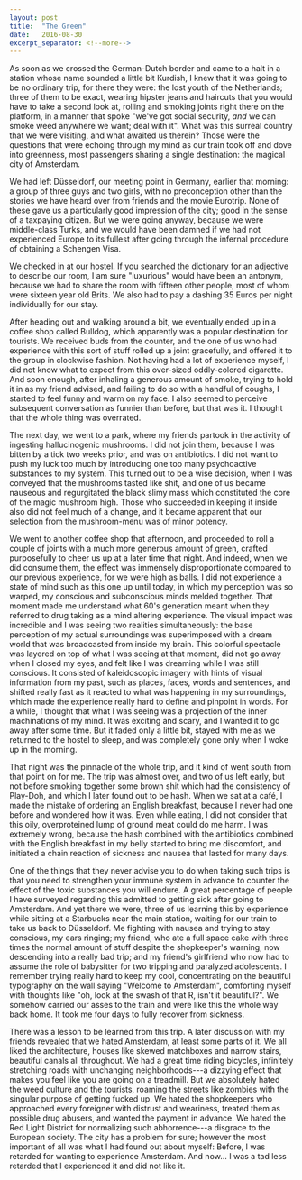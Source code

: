 ```yaml
---
layout: post
title:  "The Green"
date:   2016-08-30
excerpt_separator: <!--more-->
---
```



As soon as we crossed the German-Dutch border and came to a halt in a station
whose name sounded a little bit Kurdish, I knew that it was going to be no
ordinary trip,<!--more--> for there they were:
the lost youth of the Netherlands; three of
them to be exact, wearing hipster jeans and haircuts that you would have to take
a second look at, rolling and smoking joints right there on the platform, in a
manner that spoke "we've got social security, *and* we can smoke weed anywhere
we want; deal with it". What was this surreal country that we were visiting, and
what awaited us therein? Those were the questions that were echoing through my
mind as our train took off and dove into greenness, most passengers sharing a
single destination: the magical city of Amsterdam.

We had left Düsseldorf, our meeting point in Germany, earlier that morning: a
group of three guys and two girls, with no preconception other than the stories
we have heard over from friends and the movie Eurotrip. None of these gave us a
particularly good impression of the city; good in the sense of a taxpaying
citizen. But we were going anyway, because we were middle-class Turks, and we
would have been damned if we had not experienced Europe to its fullest after
going through the infernal procedure of obtaining a Schengen Visa.

We checked in at our hostel. If you searched the dictionary for an adjective to
describe our room, I am sure "luxurious" would have been an antonym, because we
had to share the room with fifteen other people, most of whom were sixteen year
old Brits. We also had to pay a dashing 35 Euros per night individually for our
stay.

After heading out and walking around a bit, we eventually ended up in a coffee
shop called Bulldog, which apparently was a popular destination for tourists. We
received buds from the counter, and the one of us who had experience with this
sort of stuff rolled up a joint gracefully, and offered it to the group in
clockwise fashion. Not having had a lot of experience myself, I did not know
what to expect from this over-sized oddly-colored cigarette. And soon enough,
after inhaling a generous amount of smoke, trying to hold it in as my friend
advised, and failing to do so with a handful of coughs, I started to feel funny
and warm on my face. I also seemed to perceive subsequent conversation as
funnier than before, but that was it. I thought that the whole thing was
overrated.

The next day, we went to a park, where my friends partook in the activity of
ingesting hallucinogenic mushrooms. I did not join them, because I was bitten by
a tick two weeks prior, and was on antibiotics. I did not want to push my luck
too much by introducing one too many psychoactive substances to my system. This
turned out to be a wise decision, when I was conveyed that the mushrooms tasted
like shit, and one of us became nauseous and regurgitated the black slimy mass
which constituted the core of the magic mushroom high. Those who succeeded in
keeping it inside also did not feel much of a change, and it became apparent
that our selection from the mushroom-menu was of minor potency.

We went to another coffee shop that afternoon, and proceeded to roll a couple of
joints with a much more generous amount of green, crafted purposefully to cheer
us up at a later time that night. And indeed, when we did consume them, the
effect was immensely disproportionate compared to our previous experience, for
we were high as balls. I did not experience a state of mind such as this one up
until today, in which my perception was so warped, my conscious and
subconscious minds melded together. That moment made me understand what 60's
generation meant when they referred to drug taking as a mind altering
experience. The visual impact was incredible and I was seeing two realities
simultaneously: the base perception of my actual surroundings was superimposed
with a dream world that was broadcasted from inside my brain. This colorful
spectacle was layered on top of what I was seeing at that moment, did not go
away when I closed my eyes, and felt like I was dreaming while I was still
conscious. It consisted of kaleidoscopic imagery with hints of visual
information from my past, such as places, faces, words and sentences, and
shifted really fast as it reacted to what was happening in my surroundings,
which made the experience really hard to define and pinpoint in words.
For a while, I thought that what I was seeing was a projection of
the inner machinations of my mind. It was
exciting and scary, and I wanted it to go away after some time. But it faded
only a little bit, stayed with me as we returned to the hostel to sleep, and was
completely gone only when I woke up in the morning.

That night was the pinnacle of the whole trip, and it kind of went south from
that point on for me. The trip was almost over, and two of us left early, but
not before smoking together some brown shit which had the consistency of
Play-Doh, and which I later found out to be hash. When we sat at a café, I made
the mistake of ordering an English breakfast, because I never had one before and
wondered how it was. Even while eating, I did not consider that this oily,
overproteined lump of ground meat could do me harm. I was extremely wrong,
because the hash combined with the antibiotics combined with the English
breakfast in my belly started to bring me discomfort, and initiated a chain
reaction of sickness and nausea that lasted for many days.

One of the things that they never advise you to do when taking such trips is
that you need to strengthen your immune system in advance to counter the effect
of the toxic substances you will endure. A great percentage of people I have
surveyed regarding this admitted to getting sick after going to Amsterdam. And
yet there we were, three of us learning this by experience while sitting at a
Starbucks near the main station, waiting for our train to take us back to
Düsseldorf. Me fighting with nausea and trying to stay conscious, my ears
ringing; my friend, who ate a full space cake with three times the normal amount
of stuff despite the shopkeeper's warning, now descending into a really bad
trip; and my friend's girlfriend who now had to assume the role of babysitter
for two tripping and paralyzed adolescents. I remember trying really hard to
keep my cool, concentrating on the beautiful typography on the wall saying
"Welcome to Amsterdam", comforting myself with thoughts like "oh, look at
the swash of that R, isn't it beautiful?". We somehow carried our asses to the
train and were like this the whole way back home. It took me four days to fully
recover from sickness.

There was a lesson to be learned from this trip. A later discussion with my
friends revealed that we hated Amsterdam, at least some parts of it. We all
liked the architecture, houses like skewed matchboxes and narrow stairs,
beautiful canals all throughout. We had a great time riding bicycles, infinitely
stretching roads with unchanging neighborhoods---a dizzying effect that makes you
feel like you are going on a treadmill. But we absolutely hated the weed culture
and the tourists,
roaming the streets like zombies with the singular purpose of getting
fucked up. We hated the shopkeepers who approached every foreigner with distrust
and weariness, treated them as possible drug abusers, and wanted the payment in
advance. We hated the Red Light District for normalizing such abhorrence---a
disgrace to the European society. The city has a problem for sure; however the
most important of all was what I had found out about myself: Before, I was
retarded for wanting to experience Amsterdam. And now... I was a tad less retarded
that I experienced it and did not like it.
